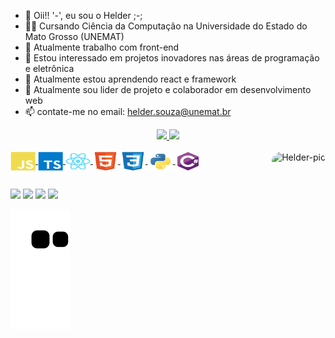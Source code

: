 - 👋 Oii!! '-', eu sou o Helder ;-;
- 👨‍💻 Cursando Ciência da Computação na Universidade do Estado do Mato Grosso (UNEMAT)
- 🚀 Atualmente trabalho com front-end
- 👀 Estou interessado em projetos inovadores nas áreas de programação e eletrônica
- 🌱 Atualmente estou aprendendo react e framework
- 💞️ Atualmente sou lider de projeto e colaborador em desenvolvimento web
- 📫 contate-me no email: helder.souza@unemat.br

<div align="center">
  <a href="https://github.com/helder-ogsouza">
  <img height="140em" src="https://github-readme-stats.vercel.app/api?username=helder-ogsouza&show_icons=true&theme=midnight-purple&include_all_commits=true&count_private=true"/>
  <img height="140em" src="https://github-readme-stats.vercel.app/api/top-langs/?username=helder-ogsouza&layout=compact&langs_count=7&theme=midnight-purple"/>
</div>
<div style="display: inline_block"><br>
  <img align="center" alt="Helder-Js" height="30" width="40" src="https://raw.githubusercontent.com/devicons/devicon/master/icons/javascript/javascript-plain.svg">
  <img align="center" alt="Helder-Ts" height="30" width="40" src="https://raw.githubusercontent.com/devicons/devicon/master/icons/typescript/typescript-plain.svg">
  <img align="center" alt="Helder-React" height="30" width="40" src="https://raw.githubusercontent.com/devicons/devicon/master/icons/react/react-original.svg">
  <img align="center" alt="Helder-HTML" height="30" width="40" src="https://raw.githubusercontent.com/devicons/devicon/master/icons/html5/html5-original.svg">
  <img align="center" alt="Helder-CSS" height="30" width="40" src="https://raw.githubusercontent.com/devicons/devicon/master/icons/css3/css3-original.svg">
  <img align="center" alt="Helder-Python" height="30" width="40" src="https://raw.githubusercontent.com/devicons/devicon/master/icons/python/python-original.svg">
  <img align="center" alt="Helder-Csharp" height="30" width="40" src="https://raw.githubusercontent.com/devicons/devicon/master/icons/csharp/csharp-original.svg">
  <img align="right" alt="Helder-pic" height="30" style="border-radius:50px;" src="https://media.discordapp.net/attachments/858144166910230549/1020080760524378112/Computer-screen-code-glitch-animation-gif-background-free.gif?width=593&height=396">
 
</div>

 ##
 
<div> 
 
  <a href="https://www.instagram.com/https.msk/" target="_blank"><img src="https://img.shields.io/badge/-Instagram-%23E4405F?style=for-the-badge&logo=instagram&logoColor=white" target="_blank"></a>
 <a href="https://discord.com/users/510235515367456809" target="_blank"><img src="https://img.shields.io/badge/Discord-7289DA?style=for-the-badge&logo=discord&logoColor=white" target="_blank"></a> 
  <a href = "mailto:helder.souza@unemat.br"><img src="https://img.shields.io/badge/-Gmail-%23333?style=for-the-badge&logo=gmail&logoColor=white" target="_blank"></a>
  <a href="https://www.linkedin.com/in/helder-oliveira-b26515210" target="_blank"><img src="https://img.shields.io/badge/-LinkedIn-%230077B5?style=for-the-badge&logo=linkedin&logoColor=white" target="_blank"></a> 

  ![Snake animation](https://github.com/rafaballerini/rafaballerini/blob/output/github-contribution-grid-snake.svg)
 
</div>
